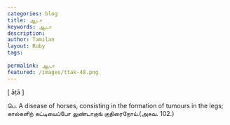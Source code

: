 ```yaml
---
categories: blog
title: ஆடா
keywords: ஆடா
description: 
author: Tamilan
layout: Ruby
tags: 
 
permalink: ஆடா
featured: /images/ttak-48.png
---
```

  
[ āṭā ]  
  
பெ. A disease of horses, consisting in the formation of tumours in the legs; கால்களிற் கட்டியைப்போ லுண்டாகுங் குதிரைநோய்.(அசுவ. 102.)
